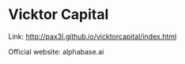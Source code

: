 # Vicktor Capital
Link: http://pax3l.github.io/vicktorcapital/index.html

Official website: alphabase.ai
